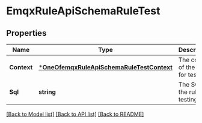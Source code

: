 # EmqxRuleApiSchemaRuleTest

## Properties
Name | Type | Description | Notes
------------ | ------------- | ------------- | -------------
**Context** | [***OneOfemqxRuleApiSchemaRuleTestContext**](OneOfemqxRuleApiSchemaRuleTestContext.md) | The context of the event for testing | [optional] [default to {}]
**Sql** | **string** | The SQL of the rule for testing | [default to null]

[[Back to Model list]](../README.md#documentation-for-models) [[Back to API list]](../README.md#documentation-for-api-endpoints) [[Back to README]](../README.md)

